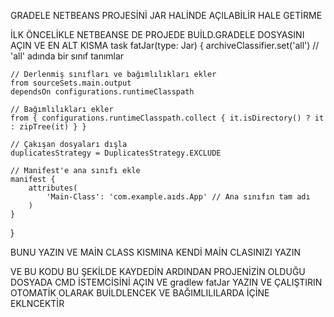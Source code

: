 GRADELE NETBEANS PROJESİNİ JAR HALİNDE AÇILABİLİR HALE GETİRME


İLK ÖNCELİKLE NETBEANSE DE PROJEDE BUİLD.GRADELE DOSYASINI AÇIN VE EN ALT KISMA 
task fatJar(type: Jar) {
    archiveClassifier.set('all') // 'all' adında bir sınıf tanımlar

    // Derlenmiş sınıfları ve bağımlılıkları ekler
    from sourceSets.main.output
    dependsOn configurations.runtimeClasspath

    // Bağımlılıkları ekler
    from { configurations.runtimeClasspath.collect { it.isDirectory() ? it : zipTree(it) } }

    // Çakışan dosyaları dışla
    duplicatesStrategy = DuplicatesStrategy.EXCLUDE

    // Manifest'e ana sınıfı ekle
    manifest {
        attributes(
            'Main-Class': 'com.example.aıds.App' // Ana sınıfın tam adı
        )
    }
}


BUNU YAZIN VE MAİN CLASS KISMINA KENDİ MAİN CLASINIZI YAZIN

VE BU KODU BU ŞEKİLDE KAYDEDİN 
ARDINDAN PROJENİZİN OLDUĞU DOSYADA CMD İSTEMCİSİNİ AÇIN VE gradlew fatJar YAZIN VE ÇALIŞTIRIN OTOMATİK OLARAK BUİLDLENCEK VE BAĞIMLILILARDA İÇİNE EKLNCEKTİR 

